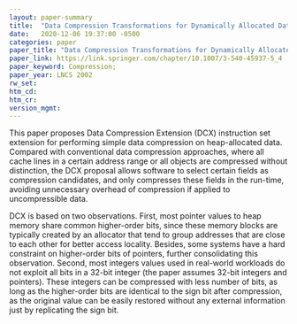 ```yaml
---
layout: paper-summary
title:  "Data Compression Transformations for Dynamically Allocated Data Structures"
date:   2020-12-06 19:37:00 -0500
categories: paper
paper_title: "Data Compression Transformations for Dynamically Allocated Data Structures"
paper_link: https://link.springer.com/chapter/10.1007/3-540-45937-5_4
paper_keyword: Compression; 
paper_year: LNCS 2002
rw_set:
htm_cd:
htm_cr:
version_mgmt:
---
```


This paper proposes Data Compression Extension (DCX) instruction set extension for performing simple data compression
on heap-allocated data. Compared with conventional data compression approaches, where all cache lines in a certain
address range or all objects are compressed without distinction, the DCX proposal allows software to select certain 
fields as compression candidates, and only compresses these fields in the run-time, avoiding unnecessary overhead
of compression if applied to uncompressible data.

DCX is based on two observations. First, most pointer values to heap memory share common higher-order bits, since 
these memory blocks are typically created by an allocator that tend to group addresses that are close to each other
for better access locality. Besides, some systems have a hard constraint on higher-order bits of pointers, further
consolidating this observation.
Second, most integers values used in real-world workloads do not exploit all bits in a 32-bit integer (the paper assumes
32-bit integers and pointers). These integers can be compressed with less number of bits, as long as the higher-order
bits are identical to the sign bit after compression, as the original value can be easily restored without any
external information just by replicating the sign bit.
